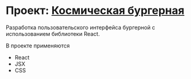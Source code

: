 # Проект: [Космическая бургерная](https://mymymyr.github.io/react-burger/)

Разработка пользовательского интерфейса бургерной с использованием библиотеки React.

В проекте применяются
* React
* JSX
* CSS
